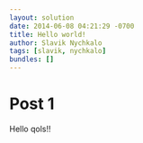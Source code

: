 ```yaml
---
layout: solution
date: 2014-06-08 04:21:29 -0700
title: Hello world!
author: Slavik Nychkalo
tags: [slavik, nychkalo]
bundles: []
---
```



# Post 1

Hello qols!!
